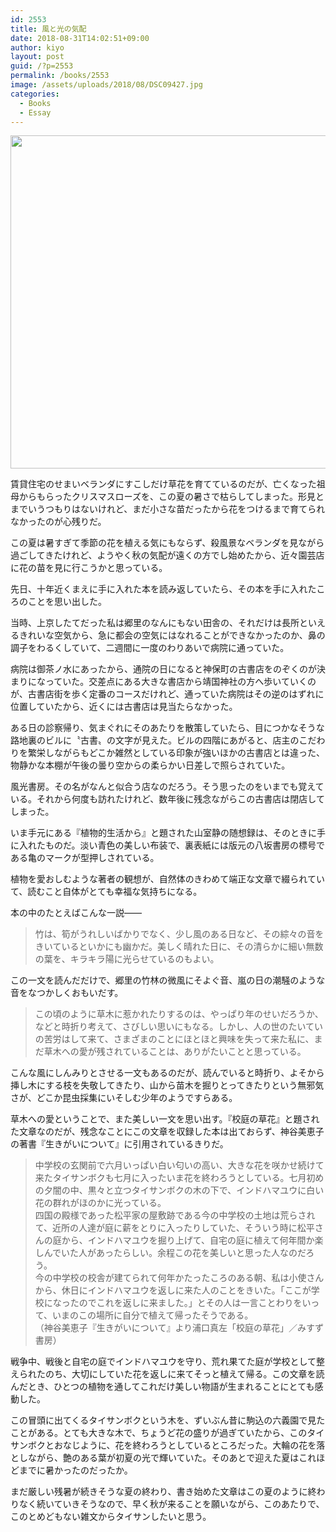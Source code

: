 ```yaml
---
id: 2553
title: 風と光の気配
date: 2018-08-31T14:02:51+09:00
author: kiyo
layout: post
guid: /?p=2553
permalink: /books/2553
image: /assets/uploads/2018/08/DSC09427.jpg
categories:
  - Books
  - Essay
---
```

<img src="{{ '/assets/uploads/2018/08/DSC09427.jpg' | relative_url }}" class="alignnone wp-image-2555 size-full" height="533" alt="" width="800" srcset="{{ '/assets/uploads/2018/08/DSC09427.jpg' | relative_url }} 800w, {{ '/assets/uploads/2018/08/DSC09427-300x200.jpg' | relative_url }} 300w, {{ '/assets/uploads/2018/08/DSC09427-768x512.jpg' | relative_url }} 768w" sizes="(max-width: 800px) 100vw, 800px" />

賃貸住宅のせまいベランダにすこしだけ草花を育てているのだが、亡くなった祖母からもらったクリスマスローズを、この夏の暑さで枯らしてしまった。形見とまでいうつもりはないけれど、まだ小さな苗だったから花をつけるまで育てられなかったのが心残りだ。

この夏は暑すぎて季節の花を植える気にもならず、殺風景なベランダを見ながら過ごしてきたけれど、ようやく秋の気配が遠くの方でし始めたから、近々園芸店に花の苗を見に行こうかと思っている。

先日、十年近くまえに手に入れた本を読み返していたら、その本を手に入れたころのことを思い出した。

当時、上京したてだった私は郷里のなんにもない田舎の、それだけは長所といえるきれいな空気から、急に都会の空気にはなれることができなかったのか、鼻の調子をわるくしていて、二週間に一度のわりあいで病院に通っていた。

病院は御茶ノ水にあったから、通院の日になると神保町の古書店をのぞくのが決まりになっていた。交差点にある大きな書店から靖国神社の方へ歩いていくのが、古書店街を歩く定番のコースだけれど、通っていた病院はその逆のはずれに位置していたから、近くには古書店は見当たらなかった。

ある日の診察帰り、気まぐれにそのあたりを散策していたら、目につかなそうな路地裏のビルに〝古書〟の文字が見えた。ビルの四階にあがると、店主のこだわりを繁栄しながらもどこか雑然としている印象が強いほかの古書店とは違った、物静かな本棚が午後の曇り空からの柔らかい日差しで照らされていた。

風光書房。その名がなんと似合う店なのだろう。そう思ったのをいまでも覚えている。それから何度も訪れたけれど、数年後に残念ながらこの古書店は閉店してしまった。

いま手元にある『植物的生活から』と題された山室静の随想録は、そのときに手に入れたものだ。淡い青色の美しい布装で、裏表紙には版元の八坂書房の標号である亀のマークが型押しされている。

植物を愛おしむような著者の観想が、自然体のきわめて端正な文章で綴られていて、読むこと自体がとても幸福な気持ちになる。

本の中のたとえばこんな一説<span class="dash">――</span>

> 竹は、筍がうれしいばかりでなく、少し風のある日など、その綜々の音をきいているといかにも幽かだ。美しく晴れた日に、その清らかに細い無数の葉を、キラキラ陽に光らせているのもよい。

この一文を読んだだけで、郷里の竹林の微風にそよぐ音、嵐の日の潮騒のような音をなつかしくおもいだす。

> この頃のように草木に惹かれたりするのは、やっぱり年のせいだろうか、などと時折り考えて、さびしい思いにもなる。しかし、人の世のたいていの苦労はして来て、さまざまのことにほとほと興味を失って来た私に、まだ草木への愛が残されていることは、ありがたいことと思っている。

こんな風にしんみりとさせる一文もあるのだが、読んでいると時折り、よそから挿し木にする枝を失敬してきたり、山から苗木を掘りとってきたりという無邪気さが、どこか昆虫採集にいそしむ少年のようですらある。

草木への愛ということで、また美しい一文を思い出す。『校庭の草花』と題された文章なのだが、残念なことにこの文章を収録した本は出ておらず、神谷美恵子の著書『生きがいについて』に引用されているきりだ。

> 中学校の玄関前で六月いっぱい白い匂いの高い、大きな花を咲かせ続けて来たタイサンボクも七月に入ったいま花を終わろうとしている。七月初めの夕闇の中、黒々と立つタイサンボクの木の下で、インドハマユウに白い花の群れがほのかに光っている。  
> 四国の殿様であった松平家の屋敷跡である今の中学校の土地は荒らされて、近所の人達が庭に薪をとりに入ったりしていた、そういう時に松平さんの庭から、インドハマユウを掘り上げて、自宅の庭に植えて何年間か楽しんでいた人があったらしい。余程この花を美しいと思った人なのだろう。  
> 今の中学校の校舎が建てられて何年かたったころのある朝、私は小使さんから、休日にインドハマユウを返しに来た人のことをきいた。「ここが学校になったのでこれを返しに来ました。」とその人は一言ことわりをいって、いまのこの場所に自分で植えて帰ったそうである。  
> （神谷美恵子『生きがいについて』より浦口真左「校庭の草花」／みすず書房）

戦争中、戦後と自宅の庭でインドハマユウを守り、荒れ果てた庭が学校として整えられたのち、大切にしていた花を返しに来てそっと植えて帰る。この文章を読んだとき、ひとつの植物を通してこれだけ美しい物語が生まれることにとても感動した。

この冒頭に出てくるタイサンボクという木を、ずいぶん昔に駒込の六義園で見たことがある。とても大きな木で、ちょうど花の盛りが過ぎていたから、このタイサンボクとおなじように、花を終わろうとしているところだった。大輪の花を落としながら、艶のある葉が初夏の光で輝いていた。そのあとで迎えた夏はこれほどまでに暑かったのだったか。

まだ厳しい残暑が続きそうな夏の終わり、書き始めた文章はこの夏のように終わりなく続いていきそうなので、早く秋が来ることを願いながら、このあたりで、このとめどもない雑文からタイサンしたいと思う。